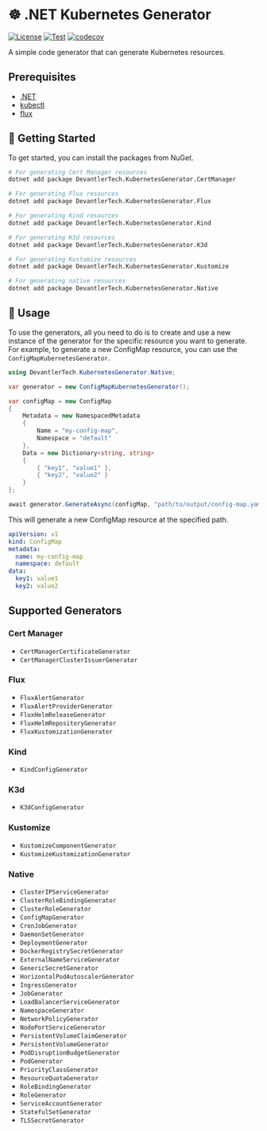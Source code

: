 # ☸️ .NET Kubernetes Generator

[![License](https://img.shields.io/badge/License-Apache_2.0-blue.svg)](https://opensource.org/licenses/Apache-2.0)
[![Test](https://github.com/devantler-tech/dotnet-kubernetes-generator/actions/workflows/ci.yaml/badge.svg)](https://github.com/devantler-tech/dotnet-kubernetes-generator/actions/workflows/ci.yaml)
[![codecov](https://codecov.io/gh/devantler-tech/dotnet-kubernetes-generator/graph/badge.svg?token=RhQPb4fE7z)](https://codecov.io/gh/devantler-tech/dotnet-kubernetes-generator)

A simple code generator that can generate Kubernetes resources.

## Prerequisites

- [.NET](https://dotnet.microsoft.com/en-us/download)
- [kubectl](https://kubernetes.io/docs/tasks/tools/#kubectl)
- [flux](https://fluxcd.io/flux/installation/#install-the-flux-cli)

## 🚀 Getting Started

To get started, you can install the packages from NuGet.

```bash
# For generating Cert Manager resources
dotnet add package DevantlerTech.KubernetesGenerator.CertManager

# For generating Flux resources
dotnet add package DevantlerTech.KubernetesGenerator.Flux

# For generating Kind resources
dotnet add package DevantlerTech.KubernetesGenerator.Kind

# For generating K3d resources
dotnet add package DevantlerTech.KubernetesGenerator.K3d

# For generating Kustomize resources
dotnet add package DevantlerTech.KubernetesGenerator.Kustomize

# For generating native resources
dotnet add package DevantlerTech.KubernetesGenerator.Native
```

## 📝 Usage

To use the generators, all you need to do is to create and use a new instance of the generator for the specific resource you want to generate. For example, to generate a new ConfigMap resource, you can use the `ConfigMapKubernetesGenerator`.

```csharp
using DevantlerTech.KubernetesGenerator.Native;

var generator = new ConfigMapKubernetesGenerator();

var configMap = new ConfigMap
{
    Metadata = new NamespacedMetadata
    {
        Name = "my-config-map",
        Namespace = "default"
    },
    Data = new Dictionary<string, string>
    {
        { "key1", "value1" },
        { "key2", "value2" }
    }
};

await generator.GenerateAsync(configMap, "path/to/output/config-map.yaml");
```

This will generate a new ConfigMap resource at the specified path.

```yaml
apiVersion: v1
kind: ConfigMap
metadata:
  name: my-config-map
  namespace: default
data:
  key1: value1
  key2: value2
```

## Supported Generators

### Cert Manager

- `CertManagerCertificateGenerator`
- `CertManagerClusterIssuerGenerator`

### Flux

- `FluxAlertGenerator`
- `FluxAlertProviderGenerator`
- `FluxHelmReleaseGenerator`
- `FluxHelmRepositoryGenerator`
- `FluxKustomizationGenerator`

### Kind

- `KindConfigGenerator`

### K3d

- `K3dConfigGenerator`

### Kustomize

- `KustomizeComponentGenerator`
- `KustomizeKustomizationGenerator`

### Native

- `ClusterIPServiceGenerator`
- `ClusterRoleBindingGenerator`
- `ClusterRoleGenerator`
- `ConfigMapGenerator`
- `CronJobGenerator`
- `DaemonSetGenerator`
- `DeploymentGenerator`
- `DockerRegistrySecretGenerator`
- `ExternalNameServiceGenerator`
- `GenericSecretGenerator`
- `HorizontalPodAutoscalerGenerator`
- `IngressGenerator`
- `JobGenerator`
- `LoadBalancerServiceGenerator`
- `NamespaceGenerator`
- `NetworkPolicyGenerator`
- `NodePortServiceGenerator`
- `PersistentVolumeClaimGenerator`
- `PersistentVolumeGenerator`
- `PodDisruptionBudgetGenerator`
- `PodGenerator`
- `PriorityClassGenerator`
- `ResourceQuotaGenerator`
- `RoleBindingGenerator`
- `RoleGenerator`
- `ServiceAccountGenerator`
- `StatefulSetGenerator`
- `TLSSecretGenerator`
